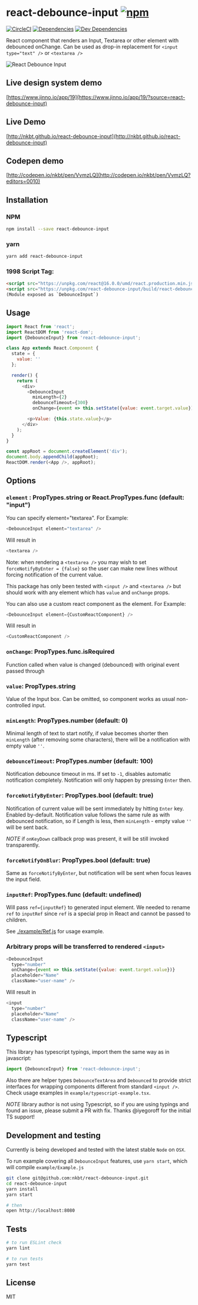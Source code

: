 # react-debounce-input [![npm](https://img.shields.io/npm/v/react-debounce-input.svg?style=flat-square)](https://www.npmjs.com/package/react-debounce-input)

[![CircleCI](https://img.shields.io/circleci/project/nkbt/react-debounce-input.svg?style=flat-square&label=build)](https://circleci.com/gh/nkbt/react-debounce-input)
[![Dependencies](https://img.shields.io/david/nkbt/react-debounce-input.svg?style=flat-square)](https://david-dm.org/nkbt/react-debounce-input)
[![Dev Dependencies](https://img.shields.io/david/dev/nkbt/react-debounce-input.svg?style=flat-square)](https://david-dm.org/nkbt/react-debounce-input#info=devDependencies)

React component that renders an Input, Textarea or other element with debounced onChange. Can be used as drop-in replacement for `<input type="text" />` or `<textarea />`

![React Debounce Input](./example/react-debounce-input.gif)

## Live design system demo

[https://www.jinno.io/app/19](https://www.jinno.io/app/19/?source=react-debounce-input)

## Live Demo

[http://nkbt.github.io/react-debounce-input](http://nkbt.github.io/react-debounce-input)

## Codepen demo

[http://codepen.io/nkbt/pen/VvmzLQ](http://codepen.io/nkbt/pen/VvmzLQ?editors=0010)

## Installation

### NPM

```sh
npm install --save react-debounce-input
```

### yarn

```sh
yarn add react-debounce-input 
```

### 1998 Script Tag:
```html
<script src="https://unpkg.com/react@16.0.0/umd/react.production.min.js"></script>
<script src="https://unpkg.com/react-debounce-input/build/react-debounce-input.js"></script>
(Module exposed as `DebounceInput`)
```

## Usage
```js
import React from 'react';
import ReactDOM from 'react-dom';
import {DebounceInput} from 'react-debounce-input';

class App extends React.Component {
  state = {
    value: ''
  };

  render() {
    return (
      <div>
        <DebounceInput
          minLength={2}
          debounceTimeout={300}
          onChange={event => this.setState({value: event.target.value})} />

        <p>Value: {this.state.value}</p>
      </div>
    );
  }
}

const appRoot = document.createElement('div');
document.body.appendChild(appRoot);
ReactDOM.render(<App />, appRoot);
```

## Options

### `element` : PropTypes.string or React.PropTypes.func (default: "input")

You can specify element="textarea". For Example:

```js
<DebounceInput element="textarea" />
```

Will result in

```js
<textarea />
```

Note: when rendering a `<textarea />` you may wish to set `forceNotifyByEnter = {false}` so the user can make new lines without forcing notification of the current value.

This package has only been tested with `<input />` and `<textarea />` but should work with any element which has `value` and `onChange` props.

You can also use a custom react component as the element. For Example:

```js
<DebounceInput element={CustomReactComponent} />
```

Will result in

```js
<CustomReactComponent />
```

### `onChange`: PropTypes.func.isRequired

Function called when value is changed (debounced) with original event passed through


### `value`: PropTypes.string

Value of the Input box. Can be omitted, so component works as usual non-controlled input.


### `minLength`: PropTypes.number (default: 0)

Minimal length of text to start notify, if value becomes shorter then `minLength` (after removing some characters), there will be a notification with empty value `''`.


### `debounceTimeout`: PropTypes.number (default: 100)

Notification debounce timeout in ms. If set to `-1`, disables automatic notification completely. Notification will only happen by pressing `Enter` then.


### `forceNotifyByEnter`: PropTypes.bool (default: true)

Notification of current value will be sent immediately by hitting `Enter` key. Enabled by-default. Notification value follows the same rule as with debounced notification, so if Length is less, then `minLength` - empty value `''` will be sent back.

*NOTE* if `onKeyDown` callback prop was present, it will be still invoked transparently.

### `forceNotifyOnBlur`: PropTypes.bool (default: true)

Same as `forceNotifyByEnter`, but notification will be sent when focus leaves the input field.

### `inputRef`: PropTypes.func (default: undefined)

Will pass `ref={inputRef}` to generated input element. We needed to rename `ref` to `inputRef` since `ref` is a special prop in React and cannot be passed to children. 

See [./example/Ref.js](./example/Ref.js) for usage example.

### Arbitrary props will be transferred to rendered `<input>`

```js
<DebounceInput
  type="number"
  onChange={event => this.setState({value: event.target.value})}
  placeholder="Name"
  className="user-name" />
```

Will result in

```js
<input
  type="number"
  placeholder="Name"
  className="user-name" />
```

## Typescript

This library has typescript typings, import them the same way as in javascript:

```typescript
import {DebounceInput} from 'react-debounce-input';
```

Also there are helper types `DebounceTextArea` and `Debounced` to provide strict interfaces for wrapping components different from standard `<input />`. Check usage examples in `example/typescript-example.tsx`.


*NOTE* library author is not using Typescript, so if you are using typings and found an issue, please submit a PR with fix. Thanks @iyegoroff for the initial TS support!


## Development and testing

Currently is being developed and tested with the latest stable `Node` on `OSX`.

To run example covering all `DebounceInput` features, use `yarn start`, which will compile `example/Example.js`

```bash
git clone git@github.com:nkbt/react-debounce-input.git
cd react-debounce-input
yarn install
yarn start

# then
open http://localhost:8080
```

## Tests

```bash
# to run ESLint check
yarn lint

# to run tests
yarn test
```

## License

MIT
